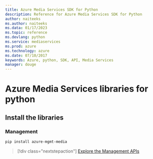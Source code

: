 ```yaml
---
title: Azure Media Services SDK for Python
description: Reference for Azure Media Services SDK for Python
author: naiteeks
ms.author: naiteeks
ms.data: 01/17/2023
ms.topic: reference
ms.devlang: python
ms.service: mediaservices
ms.prod: azure
ms.technology: azure
ms.date: 07/10/2017
keywords: Azure, python, SDK, API, Media Services
manager: douge
---
```

# Azure Media Services libraries for python

## Install the libraries


### Management

```bash
pip install azure-mgmt-media
```
> [!div class="nextstepaction"]
> [Explore the Management APIs](/python/api/overview/azure/mediaservices/management)